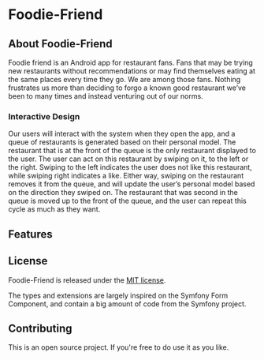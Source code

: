 Foodie-Friend
=================

## About Foodie-Friend


Foodie friend is an Android app for restaurant fans. Fans that may be trying new restaurants without recommendations or may find themselves eating at the same places every time they go. We are among those fans. Nothing frustrates us more than deciding to forgo a known good restaurant we’ve been to many times and instead venturing out of our norms.


### Interactive Design
Our users will interact with the system when they open the app, and a queue of restaurants is generated based on their personal model. The restaurant that is at the front of the queue is the only restaurant displayed to the user. The user can act on this restaurant by swiping on it, to the left or the right. Swiping to the left indicates the user does not like this restaurant, while swiping right indicates a like. Either way, swiping on the restaurant removes it from the queue, and will update the user’s personal model based on the direction they swiped on. The restaurant that was second in the queue is moved up to the front of the queue, and the user can repeat this cycle as much as they want.

## Features




## License

Foodie-Friend is released under the [MIT license](LICENSE).

The types and extensions are largely inspired on the Symfony Form Component, 
and contain a big amount of code from the Symfony project.


## Contributing

This is an open source project. If you're free to do use it as you like. 
